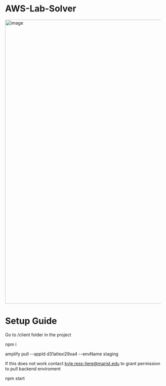 # AWS-Lab-Solver
 
<img width="918" alt="image" src="https://user-images.githubusercontent.com/55935877/206877392-55262bad-c589-4959-a4f7-fef7961e0e16.png">

# Setup Guide

Go to /client folder in the project

npm i

amplify pull --appId d31atlexi29xa4 --envName staging

If this does not work contact kyle.ress-liere@marist.edu to grant permission to pull backend enviroment

npm start
